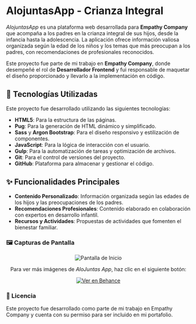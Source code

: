 # AlojuntasApp - Crianza Integral

_AlojuntasApp_ es una plataforma web desarrollada para **Empathy Company** que acompaña a los padres en la crianza integral de sus hijos, desde la infancia hasta la adolescencia. La aplicación ofrece información valiosa organizada según la edad de los niños y los temas que más preocupan a los padres, con recomendaciones de profesionales reconocidos.

Este proyecto fue parte de mi trabajo en **Empathy Company**, donde desempeñé el rol de **Desarrollador Frontend** y fui responsable de maquetar el diseño proporcionado y llevarlo a la implementación en código.

## 🚀 Tecnologías Utilizadas

Este proyecto fue desarrollado utilizando las siguientes tecnologías:

- **HTML5**: Para la estructura de las páginas.
- **Pug**: Para la generación de HTML dinámico y simplificado.
- **Sass** y **Argon Bootstrap**: Para el diseño responsivo y estilización de componentes.
- **JavaScript**: Para la lógica de interacción con el usuario.
- **Gulp**: Para la automatización de tareas y optimización de archivos.
- **Git**: Para el control de versiones del proyecto.
- **GitHub**: Plataforma para almacenar y gestionar el código.

## ✨ Funcionalidades Principales

- **Contenido Personalizado**: Información organizada según las edades de los hijos y las preocupaciones de los padres.
- **Recomendaciones Profesionales**: Contenido elaborado en colaboración con expertos en desarrollo infantil.
- **Recursos y Actividades**: Propuestas de actividades que fomenten el bienestar familiar.

### 🖼️ Capturas de Pantalla

<div align="center">

![Pantalla de Inicio](https://i.imgur.com/WeFUxbd.png)

Para ver más imágenes de _AloJuntas App_, haz clic en el siguiente botón:

[![Ver en Behance](https://img.shields.io/badge/Ver%20en%20Behance-00A0FF?style=for-the-badge&logo=behance&logoColor=white)](https://www.behance.net/gallery/208539235/Web-AloJuntas-App)

</div>

### 📄 Licencia
Este proyecto fue desarrollado como parte de mi trabajo en Empathy Company y cuenta con su permiso para ser incluido en mi portafolio.
